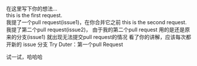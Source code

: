 ﻿在这里写下你的想法...  
this is the first request.  
我提了一个pull request(issue1)，在你合并它之前
this is the second request.
我提了第二个pull request(issue2)，
由于我的第二个pull request 用的是还是原来的分支(issue1)
就出现无法提交pull request的情况
看了你的讲解，应该每次都开新的 issue 分支
Try
Duter：第一个pull Request


试一试，哈哈哈
